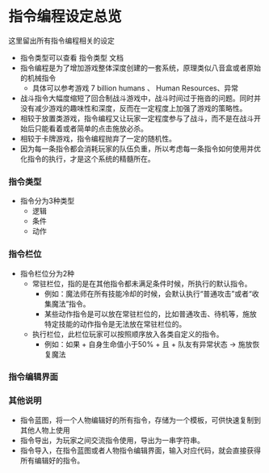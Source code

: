 # 指令编程设定总览
这里留出所有指令编程相关的设定

- 指令类型可以查看 指令类型 文档
- 指令编程是为了增加游戏整体深度创建的一套系统，原理类似八音盒或者原始的机械指令
    - 具体可以参考游戏 7 billion humans 、 Human Resources、异常
- 战斗指令大幅度缩短了回合制战斗游戏中，战斗时间过于拖沓的问题。同时并没有减少游戏的趣味性和深度，反而在一定程度上加强了游戏的策略性。
- 相较于放置类游戏，指令编程又让玩家一定程度参与了战斗，而不是在战斗开始后只能看着或者简单的点击施放必杀。
- 相较于卡牌游戏，指令编程抛弃了一定的随机性。
- 因为每一条指令都会消耗玩家的队伍负重，所以考虑每一条指令如何使用并优化指令的执行，才是这个系统的精髓所在。

### 指令类型
- 指令分为3种类型
    - 逻辑
    - 条件
    - 动作

### 指令栏位
- 指令栏位分为2种
    - 常驻栏位，指的是在其他指令都未满足条件时候，所执行的默认指令。
        - 例如：魔法师在所有技能冷却的时候，会默认执行“普通攻击”或者“收集魔法”指令。
        - 某些动作指令是可以放在常驻栏位的，比如普通攻击、待机等，施放特定技能的动作指令是无法放在常驻栏位的。
    - 执行栏位，此栏位玩家可以按照顺序放入各类自定义的指令。
        - 例如：如果 + 自身生命值小于50% + 且 + 队友有异常状态 -> 施放恢复魔法

### 指令编辑界面

### 其他说明
- 指令蓝图，将一个人物编辑好的所有指令，存储为一个模板，可供快速复制到其他人物上使用
- 指令导出，为玩家之间交流指令使用，导出为一串字符串。
- 指令导入，在指令蓝图或者人物指令编辑界面，输入对应代码，就会直接获得所有编辑好的指令。